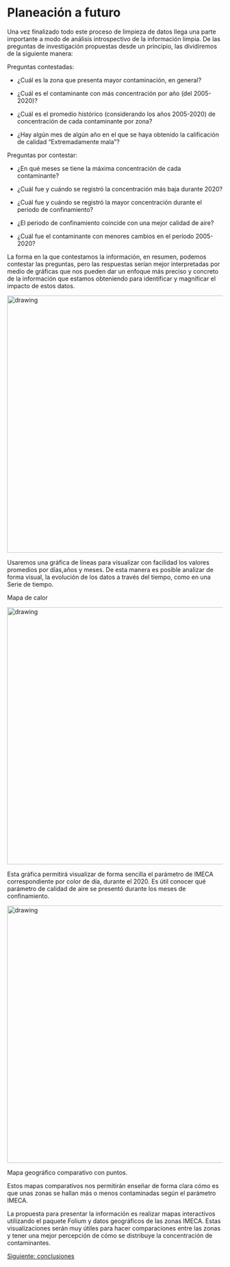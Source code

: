 
# Planeación a futuro

Una vez finalizado todo este proceso de limpieza de datos llega una parte importante a modo de análisis introspectivo de la información limpia. De las preguntas de investigación propuestas desde un principio, las dividiremos de la siguiente manera:

  

Preguntas contestadas:

-   ¿Cuál es la zona que presenta mayor contaminación, en general?
    
-   ¿Cuál es el contaminante con más concentración por año (del 2005- 2020)?
    
-   ¿Cuál es el promedio histórico (considerando los años 2005-2020) de concentración de cada contaminante por zona?
    
-   ¿Hay algún mes de algún año en el que se haya obtenido la calificación de calidad “Extremadamente mala”?
    

  

Preguntas por contestar:

-   ¿En qué meses se tiene la máxima concentración de cada contaminante?
    
-   ¿Cuál fue y cuándo se registró la concentración más baja durante 2020?
    
-   ¿Cuál fue y cuándo se registró la mayor concentración durante el periodo de confinamiento?
    
-   ¿El periodo de confinamiento coincide con una mejor calidad de aire?
    
-   ¿Cuál fue el contaminante con menores cambios en el período 2005-2020?
    

  

La forma en la que contestamos la información, en resumen, podemos contestar las preguntas, pero las respuestas serían mejor interpretadas por medio de gráficas que nos pueden dar un enfoque más preciso y concreto de la información que estamos obteniendo para identificar y magnificar el impacto de estos datos.

  
<img src="https://lh4.googleusercontent.com/SMTIHYngzNQgtQJK-3LTP34rWOVvpx1M1JRVG322qCCV_0tBZdCMoZn9LRIJhRu9eYfxROuZzU4vMlNUWTS7Xn1sGzojAys0uDo8lbm_JJ7CAJySAXwaIr4iykAGNcwP55Y1WeH6" alt="drawing" width="600"/>

  

Usaremos una gráfica de líneas para visualizar con facilidad los valores promedios por días,años y meses. De esta manera es posible analizar de forma visual, la evolución de los datos a través del tiempo, como en una Serie de tiempo.

  
  
  
  
  

Mapa de calor

<img src="https://lh5.googleusercontent.com/KBYLgEp1nh29yqCgIH6m-rTMTD94fGC_UsUGF_JFOVbmsWR7Va5IaUWCipD9Eklexp0s9ZiUvl-WSaYXOd6YmTFCSA6RvzOkSPZj-pxP0vXrhWCi5c6uUZbrzaoLdZ-OA2KfIeHU" alt="drawing" width="600"/>


Esta gráfica permitirá visualizar de forma sencilla el parámetro de IMECA correspondiente por color de día, durante el 2020. Es útil conocer qué parámetro de calidad de aire se presentó durante los meses de confinamiento.

  
 <img src="https://lh6.googleusercontent.com/0QVXF_ezG1kgE5ezXxHc3G429FrPvI7FEHC844Rq-3Fkdy-G-vGNF5ZUIpSTCmFy2lafy2Vz6NnI2_GFjOIKswX5eOlIuo5pUKKFJH9O-FteXa-Q4Wb2x_AFKrNOy909uEorLbcK" alt="drawing" width="600"/> 
  

Mapa geográfico comparativo con puntos.

Estos mapas comparativos nos permitirán enseñar de forma clara cómo es que unas zonas se hallan más o menos contaminadas según el parámetro IMECA.

  

La propuesta para presentar la información es realizar mapas interactivos utilizando el paquete Folium y datos geográficos de las zonas IMECA. Estas visualizaciones serán muy útiles para hacer comparaciones entre las zonas y tener una mejor percepción de cómo se distribuye la concentración de contaminantes.

[Siguiente: conclusiones](https://github.com/BettySanchez7/Analisis_Calidad_AireCDMX_Python/blob/main/docs/conclusiones.md)

